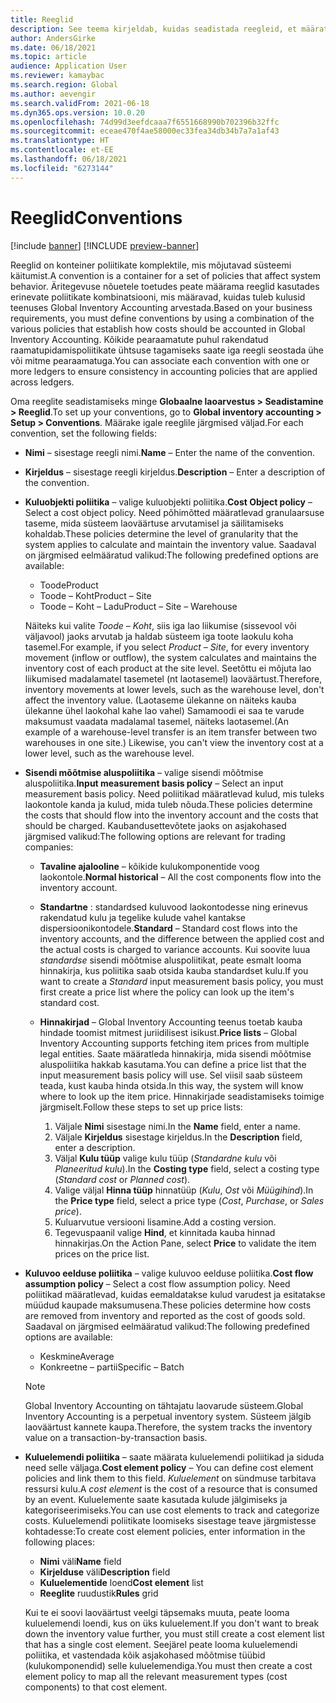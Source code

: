 ```yaml
---
title: Reeglid
description: See teema kirjeldab, kuidas seadistada reegleid, et määrata, kuidas kulusid peaks Global Inventory Accounting teenuses arvesse võtma.
author: AndersGirke
ms.date: 06/18/2021
ms.topic: article
audience: Application User
ms.reviewer: kamaybac
ms.search.region: Global
ms.author: aevengir
ms.search.validFrom: 2021-06-18
ms.dyn365.ops.version: 10.0.20
ms.openlocfilehash: 74d99d3eefdcaaa7f6551668990b702396b32ffc
ms.sourcegitcommit: eceae470f4ae58000ec33fea34db34b7a7a1af43
ms.translationtype: HT
ms.contentlocale: et-EE
ms.lasthandoff: 06/18/2021
ms.locfileid: "6273144"
---
```

# <a name="conventions"></a><span data-ttu-id="f7312-103">Reeglid</span><span class="sxs-lookup"><span data-stu-id="f7312-103">Conventions</span></span>

[!include [banner](../includes/banner.md)]
[!INCLUDE [preview-banner](../includes/preview-banner.md)]

<span data-ttu-id="f7312-104">Reeglid on konteiner poliitikate komplektile, mis mõjutavad süsteemi käitumist.</span><span class="sxs-lookup"><span data-stu-id="f7312-104">A convention is a container for a set of policies that affect system behavior.</span></span> <span data-ttu-id="f7312-105">Äritegevuse nõuetele toetudes peate määrama reeglid kasutades erinevate poliitikate kombinatsiooni, mis määravad, kuidas tuleb kulusid teenuses Global Inventory Accounting arvestada.</span><span class="sxs-lookup"><span data-stu-id="f7312-105">Based on your business requirements, you must define conventions by using a combination of the various policies that establish how costs should be accounted in Global Inventory Accounting.</span></span> <span data-ttu-id="f7312-106">Kõikide pearaamatute puhul rakendatud raamatupidamispoliitikate ühtsuse tagamiseks saate iga reegli seostada ühe või mitme pearaamatuga.</span><span class="sxs-lookup"><span data-stu-id="f7312-106">You can associate each convention with one or more ledgers to ensure consistency in accounting policies that are applied across ledgers.</span></span>

<span data-ttu-id="f7312-107">Oma reeglite seadistamiseks minge **Globaalne laoarvestus \> Seadistamine \> Reeglid**.</span><span class="sxs-lookup"><span data-stu-id="f7312-107">To set up your conventions, go to **Global inventory accounting \> Setup \> Conventions**.</span></span> <span data-ttu-id="f7312-108">Määrake igale reeglile järgmised väljad.</span><span class="sxs-lookup"><span data-stu-id="f7312-108">For each convention, set the following fields:</span></span>

- <span data-ttu-id="f7312-109">**Nimi** – sisestage reegli nimi.</span><span class="sxs-lookup"><span data-stu-id="f7312-109">**Name** – Enter the name of the convention.</span></span>
- <span data-ttu-id="f7312-110">**Kirjeldus** – sisestage reegli kirjeldus.</span><span class="sxs-lookup"><span data-stu-id="f7312-110">**Description** – Enter a description of the convention.</span></span>
- <span data-ttu-id="f7312-111">**Kuluobjekti poliitika** – valige kuluobjekti poliitika.</span><span class="sxs-lookup"><span data-stu-id="f7312-111">**Cost Object policy** – Select a cost object policy.</span></span> <span data-ttu-id="f7312-112">Need põhimõtted määratlevad granulaarsuse taseme, mida süsteem laoväärtuse arvutamisel ja säilitamiseks kohaldab.</span><span class="sxs-lookup"><span data-stu-id="f7312-112">These policies determine the level of granularity that the system applies to calculate and maintain the inventory value.</span></span> <span data-ttu-id="f7312-113">Saadaval on järgmised eelmääratud valikud:</span><span class="sxs-lookup"><span data-stu-id="f7312-113">The following predefined options are available:</span></span>

    - <span data-ttu-id="f7312-114">Toode</span><span class="sxs-lookup"><span data-stu-id="f7312-114">Product</span></span>
    - <span data-ttu-id="f7312-115">Toode – Koht</span><span class="sxs-lookup"><span data-stu-id="f7312-115">Product – Site</span></span>
    - <span data-ttu-id="f7312-116">Toode – Koht – Ladu</span><span class="sxs-lookup"><span data-stu-id="f7312-116">Product – Site – Warehouse</span></span>

    <span data-ttu-id="f7312-117">Näiteks kui valite *Toode – Koht*, siis iga lao liikumise (sissevool või väljavool) jaoks arvutab ja haldab süsteem iga toote laokulu koha tasemel.</span><span class="sxs-lookup"><span data-stu-id="f7312-117">For example, if you select *Product – Site*, for every inventory movement (inflow or outflow), the system calculates and maintains the inventory cost of each product at the site level.</span></span> <span data-ttu-id="f7312-118">Seetõttu ei mõjuta lao liikumised madalamatel tasemetel (nt laotasemel) laoväärtust.</span><span class="sxs-lookup"><span data-stu-id="f7312-118">Therefore, inventory movements at lower levels, such as the warehouse level, don't affect the inventory value.</span></span> <span data-ttu-id="f7312-119">(Laotaseme ülekanne on näiteks kauba ülekanne ühel laokohal kahe lao vahel) Samamoodi ei saa te varude maksumust vaadata madalamal tasemel, näiteks laotasemel.</span><span class="sxs-lookup"><span data-stu-id="f7312-119">(An example of a warehouse-level transfer is an item transfer between two warehouses in one site.) Likewise, you can't view the inventory cost at a lower level, such as the warehouse level.</span></span>

- <span data-ttu-id="f7312-120">**Sisendi mõõtmise aluspoliitika** – valige sisendi mõõtmise aluspoliitika.</span><span class="sxs-lookup"><span data-stu-id="f7312-120">**Input measurement basis policy** – Select an input measurement basis policy.</span></span> <span data-ttu-id="f7312-121">Need poliitikad määratlevad kulud, mis tuleks laokontole kanda ja kulud, mida tuleb nõuda.</span><span class="sxs-lookup"><span data-stu-id="f7312-121">These policies determine the costs that should flow into the inventory account and the costs that should be charged.</span></span> <span data-ttu-id="f7312-122">Kaubandusettevõtete jaoks on asjakohased järgmised valikud:</span><span class="sxs-lookup"><span data-stu-id="f7312-122">The following options are relevant for trading companies:</span></span>

    - <span data-ttu-id="f7312-123">**Tavaline ajalooline** – kõikide kulukomponentide voog laokontole.</span><span class="sxs-lookup"><span data-stu-id="f7312-123">**Normal historical** – All the cost components flow into the inventory account.</span></span>
    - <span data-ttu-id="f7312-124">**Standartne** : standardsed kuluvood laokontodesse ning erinevus rakendatud kulu ja tegelike kulude vahel kantakse dispersioonikontodele.</span><span class="sxs-lookup"><span data-stu-id="f7312-124">**Standard** – Standard cost flows into the inventory accounts, and the difference between the applied cost and the actual costs is charged to variance accounts.</span></span> <span data-ttu-id="f7312-125">Kui soovite luua *standardse* sisendi mõõtmise aluspoliitikat, peate esmalt looma hinnakirja, kus poliitika saab otsida kauba standardset kulu.</span><span class="sxs-lookup"><span data-stu-id="f7312-125">If you want to create a *Standard* input measurement basis policy, you must first create a price list where the policy can look up the item's standard cost.</span></span>
    - <span data-ttu-id="f7312-126">**Hinnakirjad** – Global Inventory Accounting teenus toetab kauba hindade toomist mitmest juriidilisest isikust.</span><span class="sxs-lookup"><span data-stu-id="f7312-126">**Price lists** – Global Inventory Accounting supports fetching item prices from multiple legal entities.</span></span> <span data-ttu-id="f7312-127">Saate määratleda hinnakirja, mida sisendi mõõtmise aluspoliitika hakkab kasutama.</span><span class="sxs-lookup"><span data-stu-id="f7312-127">You can define a price list that the input measurement basis policy will use.</span></span> <span data-ttu-id="f7312-128">Sel viisil saab süsteem teada, kust kauba hinda otsida.</span><span class="sxs-lookup"><span data-stu-id="f7312-128">In this way, the system will know where to look up the item price.</span></span> <span data-ttu-id="f7312-129">Hinnakirjade seadistamiseks toimige järgmiselt.</span><span class="sxs-lookup"><span data-stu-id="f7312-129">Follow these steps to set up price lists:</span></span>

        1. <span data-ttu-id="f7312-130">Väljale **Nimi** sisestage nimi.</span><span class="sxs-lookup"><span data-stu-id="f7312-130">In the **Name** field, enter a name.</span></span>
        1. <span data-ttu-id="f7312-131">Väljale **Kirjeldus** sisestage kirjeldus.</span><span class="sxs-lookup"><span data-stu-id="f7312-131">In the **Description** field, enter a description.</span></span>
        1. <span data-ttu-id="f7312-132">Väljal **Kulu tüüp** valige kulu tüüp (*Standardne kulu* või *Planeeritud kulu*).</span><span class="sxs-lookup"><span data-stu-id="f7312-132">In the **Costing type** field, select a costing type (*Standard cost* or *Planned cost*).</span></span>
        1. <span data-ttu-id="f7312-133">Valige väljal **Hinna tüüp** hinnatüüp (*Kulu*, *Ost* või *Müügihind*).</span><span class="sxs-lookup"><span data-stu-id="f7312-133">In the **Price type** field, select a price type (*Cost*, *Purchase*, or *Sales price*).</span></span>
        1. <span data-ttu-id="f7312-134">Kuluarvutue versiooni lisamine.</span><span class="sxs-lookup"><span data-stu-id="f7312-134">Add a costing version.</span></span>
        1. <span data-ttu-id="f7312-135">Tegevuspaanil valige **Hind**, et kinnitada kauba hinnad hinnakirjas.</span><span class="sxs-lookup"><span data-stu-id="f7312-135">On the Action Pane, select **Price** to validate the item prices on the price list.</span></span>

- <span data-ttu-id="f7312-136">**Kuluvoo eelduse poliitika** – valige kuluvoo eelduse poliitika.</span><span class="sxs-lookup"><span data-stu-id="f7312-136">**Cost flow assumption policy** – Select a cost flow assumption policy.</span></span> <span data-ttu-id="f7312-137">Need poliitikad määratlevad, kuidas eemaldatakse kulud varudest ja esitatakse müüdud kaupade maksumusena.</span><span class="sxs-lookup"><span data-stu-id="f7312-137">These policies determine how costs are removed from inventory and reported as the cost of goods sold.</span></span> <span data-ttu-id="f7312-138">Saadaval on järgmised eelmääratud valikud:</span><span class="sxs-lookup"><span data-stu-id="f7312-138">The following predefined options are available:</span></span>

    - <span data-ttu-id="f7312-139">Keskmine</span><span class="sxs-lookup"><span data-stu-id="f7312-139">Average</span></span>
    - <span data-ttu-id="f7312-140">Konkreetne – partii</span><span class="sxs-lookup"><span data-stu-id="f7312-140">Specific – Batch</span></span>

    > [!NOTE]
    > <span data-ttu-id="f7312-141">Global Inventory Accounting on tähtajatu laovarude süsteem.</span><span class="sxs-lookup"><span data-stu-id="f7312-141">Global Inventory Accounting is a perpetual inventory system.</span></span> <span data-ttu-id="f7312-142">Süsteem jälgib laoväärtust kannete kaupa.</span><span class="sxs-lookup"><span data-stu-id="f7312-142">Therefore, the system tracks the inventory value on a transaction-by-transaction basis.</span></span>

- <span data-ttu-id="f7312-143">**Kuluelemendi poliitika** – saate määrata kuluelemendi poliitikad ja siduda need selle väljaga.</span><span class="sxs-lookup"><span data-stu-id="f7312-143">**Cost element policy** – You can define cost element policies and link them to this field.</span></span> <span data-ttu-id="f7312-144">*Kuluelement* on sündmuse tarbitava ressursi kulu.</span><span class="sxs-lookup"><span data-stu-id="f7312-144">A *cost element* is the cost of a resource that is consumed by an event.</span></span> <span data-ttu-id="f7312-145">Kuluelemente saate kasutada kulude jälgimiseks ja kategoriseerimiseks.</span><span class="sxs-lookup"><span data-stu-id="f7312-145">You can use cost elements to track and categorize costs.</span></span> <span data-ttu-id="f7312-146">Kuluelemendi poliitikate loomiseks sisestage teave järgmistesse kohtadesse:</span><span class="sxs-lookup"><span data-stu-id="f7312-146">To create cost element policies, enter information in the following places:</span></span>

    - <span data-ttu-id="f7312-147">**Nimi** väli</span><span class="sxs-lookup"><span data-stu-id="f7312-147">**Name** field</span></span>
    - <span data-ttu-id="f7312-148">**Kirjelduse** väli</span><span class="sxs-lookup"><span data-stu-id="f7312-148">**Description** field</span></span>
    - <span data-ttu-id="f7312-149">**Kuluelementide** loend</span><span class="sxs-lookup"><span data-stu-id="f7312-149">**Cost element** list</span></span>
    - <span data-ttu-id="f7312-150">**Reeglite** ruudustik</span><span class="sxs-lookup"><span data-stu-id="f7312-150">**Rules** grid</span></span>

    <span data-ttu-id="f7312-151">Kui te ei soovi laoväärtust veelgi täpsemaks muuta, peate looma kuluelemendi loendi, kus on üks kuluelement.</span><span class="sxs-lookup"><span data-stu-id="f7312-151">If you don't want to break down the inventory value further, you must still create a cost element list that has a single cost element.</span></span> <span data-ttu-id="f7312-152">Seejärel peate looma kuluelemendi poliitika, et vastendada kõik asjakohased mõõtmise tüübid (kulukomponendid) selle kuluelemendiga.</span><span class="sxs-lookup"><span data-stu-id="f7312-152">You must then create a cost element policy to map all the relevant measurement types (cost components) to that cost element.</span></span>
